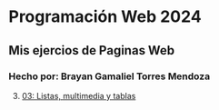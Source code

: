 # Programación Web 2024
## Mis ejercios de Paginas Web
### Hecho por: Brayan Gamaliel Torres Mendoza

3.  [03: Listas, multimedia y tablas](03_listas_multimedia_tablas/mi%20primera%20pagina%20web.html)


